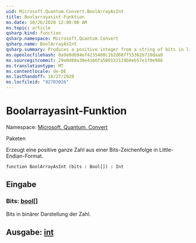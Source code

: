 ```yaml
---
uid: Microsoft.Quantum.Convert.BoolArrayAsInt
title: Boolarrayasint-Funktion
ms.date: 10/26/2020 12:00:00 AM
ms.topic: article
qsharp.kind: function
qsharp.namespace: Microsoft.Quantum.Convert
qsharp.name: BoolArrayAsInt
qsharp.summary: Produces a positive integer from a string of bits in little endian format.
ms.openlocfilehash: 0a9e0d694ef4235400c162d68ff55362b710daa8
ms.sourcegitcommit: 29e0d88a30e4166fa580132124b0eb57e1f0e986
ms.translationtype: MT
ms.contentlocale: de-DE
ms.lasthandoff: 10/27/2020
ms.locfileid: "92703026"
---
```

# <a name="boolarrayasint-function"></a>Boolarrayasint-Funktion

Namespace: [Microsoft. Quantum. Convert](xref:Microsoft.Quantum.Convert)

Paketen [](https://nuget.org/packages/)


Erzeugt eine positive ganze Zahl aus einer Bits-Zeichenfolge in Little-Endian-Format.

```qsharp
function BoolArrayAsInt (bits : Bool[]) : Int
```


## <a name="input"></a>Eingabe

### <a name="bits--bool"></a>Bits: [bool](xref:microsoft.quantum.lang-ref.bool)[]

Bits in binärer Darstellung der Zahl.



## <a name="output--int"></a>Ausgabe: [int](xref:microsoft.quantum.lang-ref.int)

